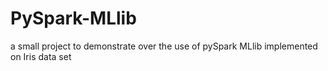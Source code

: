# PySpark-MLlib
a small project to demonstrate over the use of pySpark MLlib implemented on Iris data set 
